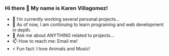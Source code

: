 ### Hi there 👋 My name is Karen Villagomez!

- 🔭 I’m currently working several personal projects...
- 🌱 As of now, I am continuing to learn programing and web development in depth.
- 💬 Ask me about ANYTHING related to projects...
- 📫 How to reach me: Email me!
- ⚡ Fun fact: I love Animals and Music!

<!--
**KarenHarley/KarenHarley** is a ✨ _special_ ✨ repository because its `README.md` (this file) appears on your GitHub profile.

Here are some ideas to get you started:

- 🔭 I’m currently working on ...
- 🌱 I’m currently learning ...
- 👯 I’m looking to collaborate on ...
- 🤔 I’m looking for help with ...
- 💬 Ask me about ...
- 📫 How to reach me: ...
- 😄 Pronouns: ...
- ⚡ Fun fact: ...
-->

